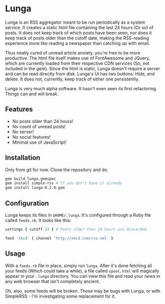 # Lunga

Lunga is an RSS aggregator meant to be run periodically as a system service.
It creates a static html file containing the last 24 hours (Or so) of posts.
It does not keep track of which posts have been seen, nor does it keep track
of posts older than the cutoff date, making the RSS-reading experience more
like reading a newspaper than catching up with email.

Thus neatly cured of unread article anxiety, you're free to be more productive.
The html file itself makes use of FontAwesome and JQuery, which are currently
loaded from their respective CDN services (So, not included in the gem). Since
the html is static, Lunga doesn't require a server and can be read directly from
disk. Lunga's UI has two buttons: Hide, and delete. It does not, currently, keep
track of either one persistently.

Lunga is very much alpha software. It hasn't even seen its first refactoring.
Things can and will break.

## Features

-   No posts older than 24 hours!
-   No count of unread posts!
-   No server!
-   No social features!
-   Minimal use of JavaScript!

## Installation

Only from git for now. Clone the repository and do:

```bash
gem build lunga.gemspec
gem install simple-rss # If you don't have it already
gem install lunga-0.2.0.gem
```

## Configuration

Lunga keeps its files in `$HOME/.lunga`. It's configured through a Ruby file called
`feeds.rb`. It looks like this:

```ruby
settings { cutoff 24 } # Posts older than 24 hours are discarded.

feed 'xkcd' { channel 'http://xkcd.com/rss.xml' }
```
## Usage

With a `feeds.rb` file in place, simply run `lunga`. After it's done fetching
all your feeds (Which could take a while), a file called `spool.html` will
magically appear in your `.lunga` directory. You can view this file and read
your news in any web browser that isn't completely ancient.

Oh, also, some feeds will be broken. Those may be bugs with Lunga, or with
SimpleRSS - I'm investigating some replacement for it.
